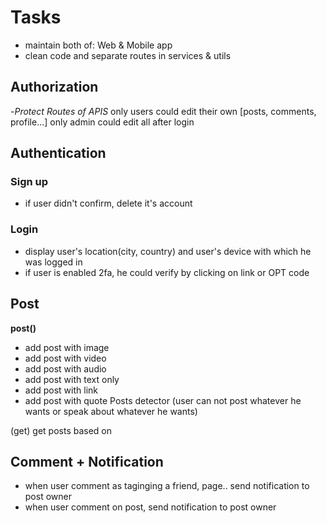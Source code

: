 # Tasks

- maintain both of: Web & Mobile app
- clean code and separate routes in services & utils

## Authorization

-*Protect Routes of APIS*
only users could edit their own [posts, comments, profile...]
only admin could edit all after login

## Authentication

### Sign up

- if user didn't confirm, delete it's account

### Login

- display user's location(city, country) and user's device with which he was logged in
- if user is enabled 2fa, he could verify by clicking on link or OPT code

## Post

**post()**
- add post with image
- add post with video
- add post with audio
- add post with text only
- add post with link
- add post with quote
Posts detector (user can not post whatever he wants or speak about whatever he wants)

(get)
get posts based on

## Comment + Notification

- when user comment as taginging a friend, page.. send notification to post owner
- when user comment on post, send notification to post owner
